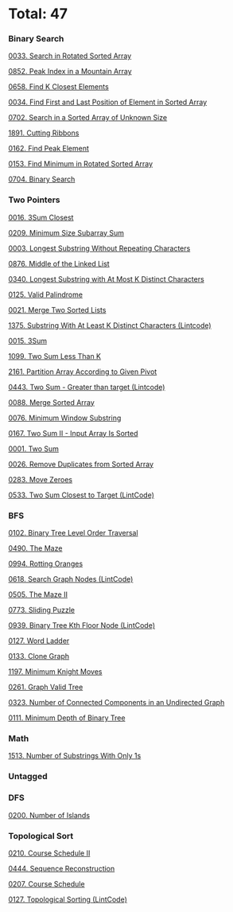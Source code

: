 # Total: 47

### Binary Search

[0033. Search in Rotated Sorted Array](0033.%20Search%20in%20Rotated%20Sorted%20Array)

[0852. Peak Index in a Mountain Array](0852.%20Peak%20Index%20in%20a%20Mountain%20Array)

[0658. Find K Closest Elements](0658.%20Find%20K%20Closest%20Elements)

[0034. Find First and Last Position of Element in Sorted Array](0034.%20Find%20First%20and%20Last%20Position%20of%20Element%20in%20Sorted%20Array)

[0702. Search in a Sorted Array of Unknown Size](0702.%20Search%20in%20a%20Sorted%20Array%20of%20Unknown%20Size)

[1891. Cutting Ribbons](1891.%20Cutting%20Ribbons)

[0162. Find Peak Element](0162.%20Find%20Peak%20Element)

[0153. Find Minimum in Rotated Sorted Array](0153.%20Find%20Minimum%20in%20Rotated%20Sorted%20Array)

[0704. Binary Search](0704.%20Binary%20Search)

### Two Pointers

[0016. 3Sum Closest](0016.%203Sum%20Closest)

[0209. Minimum Size Subarray Sum](0209.%20Minimum%20Size%20Subarray%20Sum)

[0003. Longest Substring Without Repeating Characters](0003.%20Longest%20Substring%20Without%20Repeating%20Characters)

[0876. Middle of the Linked List](0876.%20Middle%20of%20the%20Linked%20List)

[0340. Longest Substring with At Most K Distinct Characters](0340.%20Longest%20Substring%20with%20At%20Most%20K%20Distinct%20Characters)

[0125. Valid Palindrome](0125.%20Valid%20Palindrome)

[0021. Merge Two Sorted Lists](0021.%20Merge%20Two%20Sorted%20Lists)

[1375. Substring With At Least K Distinct Characters (Lintcode)](1375.%20Substring%20With%20At%20Least%20K%20Distinct%20Characters%20(Lintcode))

[0015. 3Sum](0015.%203Sum)

[1099. Two Sum Less Than K](1099.%20Two%20Sum%20Less%20Than%20K)

[2161. Partition Array According to Given Pivot](2161.%20Partition%20Array%20According%20to%20Given%20Pivot)

[0443. Two Sum - Greater than target (Lintcode)](0443.%20Two%20Sum%20-%20Greater%20than%20target%20(Lintcode))

[0088. Merge Sorted Array](0088.%20Merge%20Sorted%20Array)

[0076. Minimum Window Substring](0076.%20Minimum%20Window%20Substring)

[0167. Two Sum II - Input Array Is Sorted](0167.%20Two%20Sum%20II%20-%20Input%20Array%20Is%20Sorted)

[0001. Two Sum](0001.%20Two%20Sum)

[0026. Remove Duplicates from Sorted Array](0026.%20Remove%20Duplicates%20from%20Sorted%20Array)

[0283. Move Zeroes](0283.%20Move%20Zeroes)

[0533. Two Sum Closest to Target (LintCode)](0533.%20Two%20Sum%20Closest%20to%20Target%20(LintCode))

### BFS

[0102. Binary Tree Level Order Traversal](0102.%20Binary%20Tree%20Level%20Order%20Traversal)

[0490. The Maze](0490.%20The%20Maze)

[0994. Rotting Oranges](0994.%20Rotting%20Oranges)

[0618. Search Graph Nodes (LintCode)](0618.%20Search%20Graph%20Nodes%20(LintCode))

[0505. The Maze II](0505.%20The%20Maze%20II)

[0773. Sliding Puzzle](0773.%20Sliding%20Puzzle)

[0939. Binary Tree Kth Floor Node (LintCode)](0939.%20Binary%20Tree%20Kth%20Floor%20Node%20(LintCode))

[0127. Word Ladder](0127.%20Word%20Ladder)

[0133. Clone Graph](0133.%20Clone%20Graph)

[1197. Minimum Knight Moves](1197.%20Minimum%20Knight%20Moves)

[0261. Graph Valid Tree](0261.%20Graph%20Valid%20Tree)

[0323. Number of Connected Components in an Undirected Graph](0323.%20Number%20of%20Connected%20Components%20in%20an%20Undirected%20Graph)

[0111. Minimum Depth of Binary Tree](0111.%20Minimum%20Depth%20of%20Binary%20Tree)

### Math

[1513. Number of Substrings With Only 1s](1513.%20Number%20of%20Substrings%20With%20Only%201s)

### Untagged

### DFS

[0200. Number of Islands](0200.%20Number%20of%20Islands)

### Topological Sort

[0210. Course Schedule II](0210.%20Course%20Schedule%20II)

[0444. Sequence Reconstruction](0444.%20Sequence%20Reconstruction)

[0207. Course Schedule](0207.%20Course%20Schedule)

[0127. Topological Sorting (LintCode)](0127.%20Topological%20Sorting%20(LintCode))

